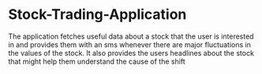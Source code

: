 # Stock-Trading-Application
The application fetches useful data about a stock that the user is interested in and provides them with an sms whenever there are major fluctuations in the values of the stock.
It also provides the users headlines about the stock that might help them understand the cause of the shift
